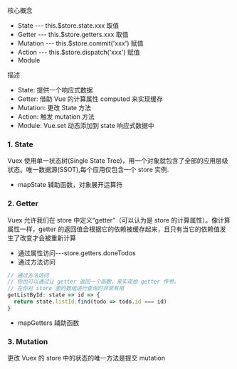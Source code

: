 核心概念
- State --- this.$store.state.xxx 取值
- Getter --- this.$store.getters.xxx 取值
- Mutation --- this.$store.commit('xxx') 赋值
- Action --- this.$store.dispatch('xxx') 赋值
- Module

描述
- State: 提供一个响应式数据
- Getter: 借助 Vue 的计算属性 computed 来实现缓存
- Mutation: 更改 State 方法
- Action: 触发 mutation 方法
- Module: Vue.set 动态添加到 state 响应式数据中

### 1. State
Vuex 使用单一状态树(Single State Tree)，用一个对象就包含了全部的应用层级状态。唯一数据源(SSOT),每个应用仅包含一个 store 实例.

- mapState 辅助函数，对象展开运算符

### 2. Getter
Vuex 允许我们在 store 中定义“getter”（可以认为是 store 的计算属性）。像计算属性一样，getter 的返回值会根据它的依赖被缓存起来，且只有当它的依赖值发生了改变才会被重新计算

- 通过属性访问---store.getters.doneTodos
- 通过方法访问
```javascript
// 通过方法访问
// 你也可以通过让 getter 返回一个函数，来实现给 getter 传参。
// 在你对 store 里的数组进行查询时非常有用
getListById: state => id => {
  return state.listId.find(todo => todo.id === id)
}
```
- mapGetters 辅助函数

### 3. Mutation
更改 Vuex 的 store 中的状态的唯一方法是提交 mutation